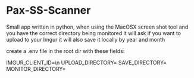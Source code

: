 # Pax-SS-Scanner
Small app written in python, when using the MacOSX screen shot tool and you have the correct directory being monitored 
it will ask if you want to upload to your Imgur it will also save it locally by year and month


create a .env file in the root dir with these fields:

IMGUR_CLIENT_ID=\n
UPLOAD_DIRECTORY=
SAVE_DIRECTORY=
MONITOR_DIRECTORY=
